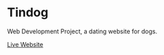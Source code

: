 # Tindog
Web Development Project, a dating website for dogs.

[Live Website](https://theprimetux.github.io/Tindog/)
